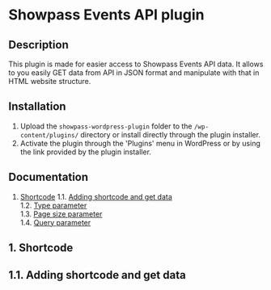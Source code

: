 # Showpass Events API plugin

## Description

This plugin is made for easier access to Showpass Events API data. It allows to you easily GET data from API in JSON format and manipulate with that in HTML website structure.

## Installation
1. Upload the `showpass-wordpress-plugin` folder to the `/wp-content/plugins/` directory or install directly through the plugin installer.
2. Activate the plugin through the 'Plugins' menu in WordPress or by using the link provided by the plugin installer.

## Documentation

1. [Shortcode](#1-shortcode)
	1.1. [Adding shortcode and get data](#11-adding-shortcode)   
	1.2. [Type parameter](#12-type-parameter)   
	1.3. [Page size parameter](#13-pagesize-parameter)   
	1.4. [Query parameter](#12-query-parameter)   





## 1. Shortcode

## 1.1. Adding shortcode and get data


